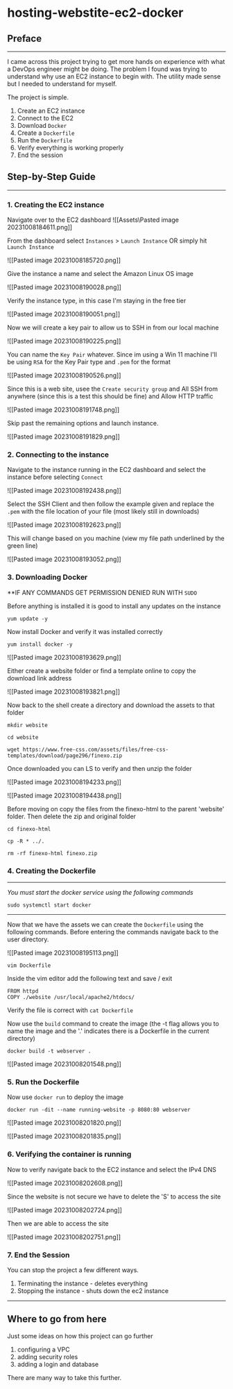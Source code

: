 # hosting-webstite-ec2-docker

## Preface
---
I came across this project trying to get more hands on experience with what a DevOps engineer might be doing. The problem I found was trying to understand why use an EC2 instance to begin with. The utility made sense but I needed to understand for myself.

The project is simple.
1. Create an EC2 instance 
2. Connect to the EC2 
3. Download `Docker` 
4. Create a `Dockerfile`
5. Run the `Dockerfile` 
6. Verify everything is working properly
7. End the session

## Step-by-Step Guide

---
### 1. Creating the EC2 instance

Navigate over to the EC2 dashboard
![[Assets\Pasted image 20231008184611.png]]

From the dashboard select `Instances` > `Launch Instance` OR simply hit `Launch Instance`

![[Pasted image 20231008185720.png]]

Give the instance a name and select the Amazon Linux OS image

![[Pasted image 20231008190028.png]]

Verify the instance type, in this case I'm staying in the free tier

![[Pasted image 20231008190051.png]]

Now we will create a key pair to allow us to SSH in from our local machine 

![[Pasted image 20231008190225.png]]

You can name the `Key Pair` whatever. Since im using a Win 11 machine I'll be using `RSA` for the Key Pair type and `.pem` for the format 

![[Pasted image 20231008190526.png]]

Since this is a web site, usee the `Create security group` and All SSH from anywhere (since this is a test this should be fine) and Allow HTTP traffic

![[Pasted image 20231008191748.png]]

Skip past the remaining options and launch instance.

![[Pasted image 20231008191829.png]]


### 2.  Connecting to the instance 

Navigate to the instance running in the EC2 dashboard and select the instance before selecting `Connect`

![[Pasted image 20231008192438.png]]

Select the SSH Client and then follow the example given and replace the `.pem` with the file location of your file (most likely still in downloads)

![[Pasted image 20231008192623.png]]

This will change based on you machine (view my file path underlined by the green line)

![[Pasted image 20231008193052.png]]

### 3. Downloading Docker
**IF ANY COMMANDS GET PERMISSION DENIED RUN WITH `SUDO`

Before anything is installed it is good to install any updates on the instance 

```
yum update -y
```

Now install Docker and verify it was installed correctly 
```
yum install docker -y
```

![[Pasted image 20231008193629.png]]

Either create a website folder or find a template online to copy the download link address

![[Pasted image 20231008193821.png]]

Now back to the shell create a directory and download the assets to that folder
```
mkdir website
```
```
cd website
```
```
wget https://www.free-css.com/assets/files/free-css-templates/download/page296/finexo.zip
```

Once downloaded you can LS to verify and then unzip the folder 

![[Pasted image 20231008194233.png]]

![[Pasted image 20231008194438.png]]

Before moving on copy the files from the finexo-html to the parent 'website' folder. Then delete the zip and original folder

```
cd finexo-html
```

```
cp -R * ../.
```

```
rm -rf finexo-html finexo.zip
```

### 4. Creating the Dockerfile

---
*You must start the docker service using the following commands*

```
sudo systemctl start docker
```

---
Now that we have the assets we can create the `Dockerfile` using the following commands. Before entering the commands navigate back to the user directory.

![[Pasted image 20231008195113.png]]

```
vim Dockerfile 
```

Inside the vim editor add the following text and save / exit

```
FROM httpd
COPY ./website /usr/local/apache2/htdocs/
```

Verify the file is correct with `cat Dockerfile`

Now use the `build` command to create the image 
(the -t flag allows you to name the image and the '.' indicates there is a Dockerfile in the current directory)

```
docker build -t webserver .
```

![[Pasted image 20231008201548.png]]

### 5. Run the Dockerfile

Now use `docker run` to deploy the image

```
docker run -dit --name running-website -p 8080:80 webserver
```

![[Pasted image 20231008201820.png]]

![[Pasted image 20231008201835.png]]

### 6. Verifying the container is running

Now to verify navigate back to the EC2 instance and select the IPv4 DNS 

![[Pasted image 20231008202608.png]]

Since the website is not secure we have to delete the 'S' to access the site

![[Pasted image 20231008202724.png]]

Then we are able to access the site 

![[Pasted image 20231008202751.png]]

### 7. End the Session 

You can stop the project a few different ways.
1. Terminating the instance - deletes everything 
2. Stopping the instance - shuts down the ec2 instance 

---

## Where to go from here
Just some ideas on how this project can go further
1. configuring a VPC 
2. adding security roles 
3. adding a login and database 

There are many way to take this further. 

